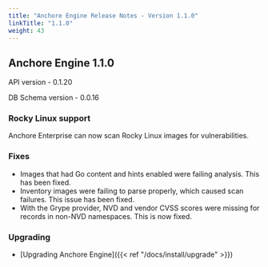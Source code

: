 ```yaml
---
title: "Anchore Engine Release Notes - Version 1.1.0"
linkTitle: "1.1.0"
weight: 43
---
```


## Anchore Engine 1.1.0

API version - 0.1.20

DB Schema version - 0.0.16

### Rocky Linux support

Anchore Enterprise can now scan Rocky Linux images for vulnerabilities. 

### Fixes
 
- Images that had Go content and hints enabled were failing analysis. This has been fixed.
- Inventory images were failing to parse properly, which caused scan failures. This issue has been fixed.
- With the Grype provider, NVD and vendor CVSS scores were missing for records in non-NVD namespaces. This is now fixed.

### Upgrading

* [Upgrading Anchore Engine]({{< ref "/docs/install/upgrade" >}})
